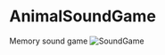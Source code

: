 # AnimalSoundGame
 Memory sound game 
![SoundGame](https://github.com/H0N3YY/AnimalSoundGame/assets/64614174/83e23ec1-5eb3-4f81-9848-1caa739bb9a1)
